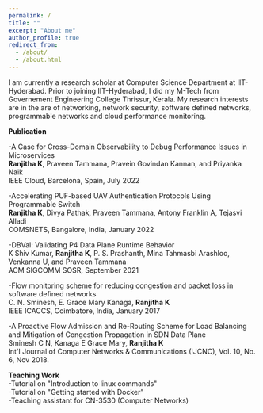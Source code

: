 ```yaml
---
permalink: /
title: ""
excerpt: "About me"
author_profile: true
redirect_from: 
  - /about/
  - /about.html
---
```


I am currently a research scholar at Computer Science Department at IIT-Hyderabad. Prior to joining IIT-Hyderabad, I did my M-Tech from Governement Engineering College Thrissur, Kerala. My research interests are in the are of networking, network security, software defined networks, programmable networks and cloud performance monitoring. 

**Publication**

-A Case for Cross-Domain Observability to Debug Performance Issues in Microservices\
**Ranjitha K**, Praveen Tammana, Pravein Govindan Kannan, and Priyanka Naik\
IEEE Cloud, Barcelona, Spain, July 2022

-Accelerating PUF-based UAV Authentication Protocols Using Programmable Switch\
**Ranjitha K**, Divya Pathak, Praveen Tammana, Antony Franklin A, Tejasvi Alladi\
COMSNETS, Bangalore, India, January 2022

-DBVal: Validating P4 Data Plane Runtime Behavior\
K Shiv Kumar, **Ranjitha K**, P. S. Prashanth, Mina Tahmasbi Arashloo, Venkanna U, and Praveen Tammana\
ACM SIGCOMM SOSR, September 2021

-Flow monitoring scheme for reducing congestion and packet loss in software defined networks\
C. N. Sminesh, E. Grace Mary Kanaga, **Ranjitha K**\
IEEE ICACCS, Coimbatore, India, January 2017

-A Proactive Flow Admission and Re-Routing Scheme for Load Balancing and Mitigation of Congestion Propagation in SDN Data Plane\
Sminesh C N, Kanaga E Grace Mary, **Ranjitha K**\
Int'l Journal of Computer Networks & Communications (IJCNC), Vol. 10, No. 6, Nov 2018. 

**Teaching Work**\
-Tutorial on "Introduction to linux commands"\
-Tutorial on "Getting started with Docker"\
-Teaching assistant for CN-3530 (Computer Networks)
